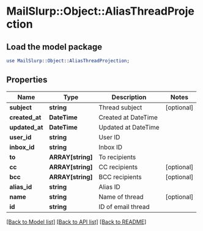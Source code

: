 # MailSlurp::Object::AliasThreadProjection

## Load the model package
```perl
use MailSlurp::Object::AliasThreadProjection;
```

## Properties
Name | Type | Description | Notes
------------ | ------------- | ------------- | -------------
**subject** | **string** | Thread subject | [optional] 
**created_at** | **DateTime** | Created at DateTime | 
**updated_at** | **DateTime** | Updated at DateTime | 
**user_id** | **string** | User ID | 
**inbox_id** | **string** | Inbox ID | 
**to** | **ARRAY[string]** | To recipients | 
**cc** | **ARRAY[string]** | CC recipients | [optional] 
**bcc** | **ARRAY[string]** | BCC recipients | [optional] 
**alias_id** | **string** | Alias ID | 
**name** | **string** | Name of thread | [optional] 
**id** | **string** | ID of email thread | 

[[Back to Model list]](../README#documentation-for-models) [[Back to API list]](../README#documentation-for-api-endpoints) [[Back to README]](../README)


